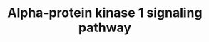 ---
annotations:
- type: Pathway Ontology
  value: kinase mediated signaling pathway
authors:
- ReactomeTeam
- DeSl
description: 'Immune recognition of pathogen-associated molecular patterns (PAMPs)
  by pattern recognition receptors (PRR) often activates proinflammatory nuclear factor
  kappa B (NF-ÎºB) signalling. Lipopolysaccharide (LPS) is a well-known PAMP produced
  by gram-negative bacteria. LPS is recognized by toll like receptor 4 (TLR4) and
  is a strong activator of NF-ÎºB inflammatory responses (Akashi S et al. 2003). LPS
  is also recognized in the cytosol by mouse caspase-11 and related human caspase-4
  and caspase-5, which stimulate pyroptosis, a proinflammatory form of cell death
  (Kayagaki N et al. 2011; Shi J et al. 2015). Key metabolic intermediates in LPS
  biosynthesis, d-glycero-Î²-d-manno-heptose 1,7-bisphosphate (HBP) and ADP L-glycero-Î²-d-manno-heptose
  (ADP-heptose) were reported to activate the NF-ÎºB pathway and trigger the innate
  immune responses (Milivojevic M et al. 2017; Zimmermann S et al. 2017; Zhou P et
  al. 2018; GarcÃ­a-Weber D; 2018). ADP-heptose but not HBP can enter host cells autonomously
  (Zhou P et al. 2018). During infection, ADP-heptose or HBP translocate into the
  host cytosol where their presence is sensed by alpha-protein kinase 1 (ALPK1) (Zimmermann
  S et al. 2017; Zhou P et al. 2018). ADP-heptose directly binds and activates ALPK1
  (Garcia-Weber D et al. 2018; Zhou P et al. 2018); instead, HBP is converted by host-derived
  adenylyltransferases, such as nicotinamide nucleotide adenylyltransferases, to ADP-heptose
  7-P, a substrate which can then activate ALPK1 (Zhou P et al. 2018). The ADP-heptose
  binding to ALPK1 is thought to trigger conformational changes and stimulate the
  kinase domain of ALPK1 (Zhou P et al. 2018). ALPK1 kinase activity in turn leads
  to the phosphorylation-dependent oligomerization of the tumor necrosis factor (TNF-Î±)
  receptorâ€“associated factor (TRAF)â€“interacting protein with the forkhead-associated
  domain (TIFA) (Zimmermann S et al. 2017; Zhou P et al. 2018). This process activates
  TRAF6 oligomerization and ubiquitination, and the recruitment of transforming growth
  factor Î²-activated kinase 1 (TAK1)-binding protein 2 (TAB2), a component of the
  TAK1 (MAP3K7) complex (Ea CK et al. 2004; Gaudet RG et al. 2017). This TIFA oligomer
  signaling platform was given the term: TIFAsome. TIFAsome-activated TAK1 induces
  NF-ÎºB nuclear translocation and proinflammatory gene expression. The ALPK1-TIFA
  signaling pathway has been identified in human embryonic kidney cells, intestinal
  epithelial cells, gastric cells and cervical cancer cells (Gaudet RG et al. 2015,
  2017; Stein SC et al. 2017; Gall A et al. 2017; Zimmermann S et al. 2017; Milivojevic
  M et al. 2017; Zhou P et al. 2018). In vivo studies demonstrate that ADP-heptose
  and Burkholderia cenocepacia trigger massive inflammatory responses with increased
  production of several NF-ÎºB-dependent cytokines and chemokines in wild type (WT),
  but not in Alpk1-/- mice (Zhou P et al. 2018).<p>This Reactome module describes
  ALPK1 as a cytosolic innate immune receptor for bacterial ADP-heptose.  View original
  pathway at [http://www.reactome.org/PathwayBrowser/#DIAGRAM=9645460 Reactome].'
last-edited: 2021-01-25
organisms:
- Homo sapiens
redirect_from:
- /index.php/Pathway:WP4974
- /instance/WP4974
schema-jsonld:
- '@context': https://schema.org/
  '@id': https://wikipathways.github.io/pathways/WP4974.html
  '@type': Dataset
  creator:
    '@type': Organization
    name: WikiPathways
  description: 'Immune recognition of pathogen-associated molecular patterns (PAMPs)
    by pattern recognition receptors (PRR) often activates proinflammatory nuclear
    factor kappa B (NF-ÎºB) signalling. Lipopolysaccharide (LPS) is a well-known PAMP
    produced by gram-negative bacteria. LPS is recognized by toll like receptor 4
    (TLR4) and is a strong activator of NF-ÎºB inflammatory responses (Akashi S et
    al. 2003). LPS is also recognized in the cytosol by mouse caspase-11 and related
    human caspase-4 and caspase-5, which stimulate pyroptosis, a proinflammatory form
    of cell death (Kayagaki N et al. 2011; Shi J et al. 2015). Key metabolic intermediates
    in LPS biosynthesis, d-glycero-Î²-d-manno-heptose 1,7-bisphosphate (HBP) and ADP
    L-glycero-Î²-d-manno-heptose (ADP-heptose) were reported to activate the NF-ÎºB
    pathway and trigger the innate immune responses (Milivojevic M et al. 2017; Zimmermann
    S et al. 2017; Zhou P et al. 2018; GarcÃ­a-Weber D; 2018). ADP-heptose but not
    HBP can enter host cells autonomously (Zhou P et al. 2018). During infection,
    ADP-heptose or HBP translocate into the host cytosol where their presence is sensed
    by alpha-protein kinase 1 (ALPK1) (Zimmermann S et al. 2017; Zhou P et al. 2018).
    ADP-heptose directly binds and activates ALPK1 (Garcia-Weber D et al. 2018; Zhou
    P et al. 2018); instead, HBP is converted by host-derived adenylyltransferases,
    such as nicotinamide nucleotide adenylyltransferases, to ADP-heptose 7-P, a substrate
    which can then activate ALPK1 (Zhou P et al. 2018). The ADP-heptose binding to
    ALPK1 is thought to trigger conformational changes and stimulate the kinase domain
    of ALPK1 (Zhou P et al. 2018). ALPK1 kinase activity in turn leads to the phosphorylation-dependent
    oligomerization of the tumor necrosis factor (TNF-Î±) receptorâ€“associated factor
    (TRAF)â€“interacting protein with the forkhead-associated domain (TIFA) (Zimmermann
    S et al. 2017; Zhou P et al. 2018). This process activates TRAF6 oligomerization
    and ubiquitination, and the recruitment of transforming growth factor Î²-activated
    kinase 1 (TAK1)-binding protein 2 (TAB2), a component of the TAK1 (MAP3K7) complex
    (Ea CK et al. 2004; Gaudet RG et al. 2017). This TIFA oligomer signaling platform
    was given the term: TIFAsome. TIFAsome-activated TAK1 induces NF-ÎºB nuclear translocation
    and proinflammatory gene expression. The ALPK1-TIFA signaling pathway has been
    identified in human embryonic kidney cells, intestinal epithelial cells, gastric
    cells and cervical cancer cells (Gaudet RG et al. 2015, 2017; Stein SC et al.
    2017; Gall A et al. 2017; Zimmermann S et al. 2017; Milivojevic M et al. 2017;
    Zhou P et al. 2018). In vivo studies demonstrate that ADP-heptose and Burkholderia
    cenocepacia trigger massive inflammatory responses with increased production of
    several NF-ÎºB-dependent cytokines and chemokines in wild type (WT), but not in
    Alpk1-/- mice (Zhou P et al. 2018).<p>This Reactome module describes ALPK1 as
    a cytosolic innate immune receptor for bacterial ADP-heptose.  View original pathway
    at [http://www.reactome.org/PathwayBrowser/#DIAGRAM=9645460 Reactome].'
  keywords:
  - 'TAB3 '
  - 'UBC(381-456) '
  - 'UBA52(1-76) '
  - ALPK1:ADP-heptose:p-T9-TIFA dimer
  - 'ALPK1:ADP-heptose:p-T9-TIFA:polyUb-TRAF6:TAK1:TAB1:TAB2/TAB3: free polyUb chain'
  - K63polyUb
  - 'UBC(1-76) '
  - 'UBC(457-532) '
  - 'UBB(77-152) '
  - 'K63polyUb '
  - 'p-T9-TIFA '
  - and activation of
  - 'UBC(77-152) '
  - Ub
  - ATP
  - ALPK1
  - 'TRAF6 '
  - IKKs complex
  - 'UBC(533-608) '
  - ALPK1:ADP-heptose:p-T9-TIFA oligomer:TRAF6
  - 'TAB1 '
  - 'UBC(153-228) '
  - ALPK1:ADP-heptose:p-T9-TIFA oligomer:TRAF6 oligomer
  - 'UBC(609-684) '
  - ADP
  - 'ALPK1:ADP-heptose:p-T9-TIFA:polyUb-TRAF6:p-T184,T187-TAK1:TAB1:TAB2/TAB3: free
    polyUb chain'
  - 'UBC(305-380) '
  - 'UBB(153-228) '
  - ALPK1:ADP heptose
  - 'TAB2 '
  - TRAF6
  - 'UBB(1-76) '
  - 'TIFA '
  - ALPK1:ADP-heptose:TIFA dimer
  - 'ALPK1 '
  - ALPK1:ADP-heptose:p-T9-TIFA oligomer:K63-linked pUb-TRAF6 oligomer
  - TAB1:TAB2,TAB3:TAK1
  - 'p-T184,T187-MAP3K7 '
  - 'MAP3K7 '
  - 'RPS27A(1-76) '
  - 'ADP-heptose '
  - TIFA:TIFA
  - 'K63polyUb-TRAF6 '
  - ALPK1:ADP-heptose:p-T9-TIFA oligomer
  - ADP-heptose
  - 'UBC(229-304) '
  - by phosphorylation
  - TAK1 activates NFkB
  license: CC0
  name: Alpha-protein kinase 1 signaling pathway
seo: CreativeWork
title: Alpha-protein kinase 1 signaling pathway
wpid: WP4974
---